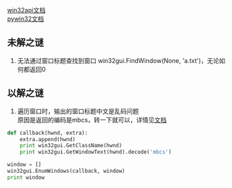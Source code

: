 

[win32api文档](http://www.esk365.com/zxsc/prg/winapia/)  
[pywin32文档](http://timgolden.me.uk/pywin32-docs/contents.html)  

## 未解之谜

1. 无法通过窗口标题查找到窗口
win32gui.FindWindow(None, 'a.txt')，无论如何都返回0

## 以解之谜

1. 遍历窗口时，输出的窗口标题中文是乱码问题  
原因是返回的编码是mbcs，转一下就可以，详情见[文档](http://timgolden.me.uk/pywin32-docs/win32gui__GetWindowText_meth.html)
```python
def callback(hwnd, extra):
    extra.append(hwnd)
    print win32gui.GetClassName(hwnd)
    print win32gui.GetWindowText(hwnd).decode('mbcs')

window = []
win32gui.EnumWindows(callback, window)
print window

```